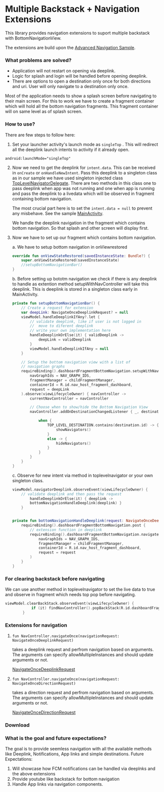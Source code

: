 # Multiple Backstack + Navigation Extensions
This library provides navigation extensions to suport multiple backstack with BottomNavigationView. 

The extensions are build upon the [Advanced Navigation Sample](https://github.com/android/architecture-components-samples/blob/master/NavigationAdvancedSample/app/src/main/java/com/example/android/navigationadvancedsample/NavigationExtensions.kt).

### What problems are solved?
* Application will not restart on opening via deeplink.
* Logic for splash and login will be handled before opening deeplink.
* There are options to open a destination only once for both directions and uri. User will only navigate to a destination only once.


Most of the application needs to show a splash screen before navigating to their main screen. For this to work we have to create a fragment container which will hold all the bottom navigation fragments. This fragment container will on same level as of splash screen.


### How to use?
There are few steps to follow here:

1. Set your launcher activity's launch mode as `singleTop` . This will redirect all the deeplink launch intents to activity if it already open.
```
android:launchMode="singleTop"
```

2. Now we need to get the deeplink for `intent.data`. This can be received in `onCreate` or `onHandleNewIntent`. Pass this deeplink to a singleton class as in our sample we have used singleton injected class [TopLevelNavigatorDelegate](https://github.com/beetlestance/android-extensions/blob/main/sample/src/main/java/com/beetlestance/androidextensions/sample/TopLevelNavigatorViewModelDelegate.kt). There are two methods in this class one to pass deeplink when app was not running and one when app is running and pass the deeplink to a livedata which will be observed in fragment containing bottom navigation. 

    The most crucial part here is to set the `intent.data = null` to prevent any misbehave.
    See the sample [MainActivity](https://github.com/beetlestance/android-extensions/blob/main/sample/src/main/java/com/beetlestance/androidextensions/sample/MainActivity.kt).


    We handle the deeplink navigation in the fragment which contains bottom navigation. So that splash and other screen will display first. 

3. Now we have to set up our fragment which contains bottom navigation.

    a. We have to setup bottom navigation in onViewrestored
    ```Kotlin
    override fun onViewStateRestored(savedInstanceState: Bundle?) {
        super.onViewStateRestored(savedInstanceState)
        //setupBottomNavigationBar()
    }
    ``` 

    b. Before setting up bototm navigation we check if there is any deeplink to handle as extention method setupWithNavController will take this deeplink. This is deeplink is stored in a singleton class early in MainActivity.

    ```Kotlin
    private fun setupBottomNavigationBar() {
        // Create a request for extension
        var deepLink: NavigateOnceDeeplinkRequest? = null
        viewModel.handleDeeplinkIfAny?.let {
            // validate deeplink, like if user is not logged in 
            //  move to diferent deeplink
            // write your own implementation here
            handleDeeplinkOrElse(it) { validDeeplink ->
                deepLink = validDeeplink
            }
            viewModel.handleDeeplinkIfAny = null
        }

        // Setup the bottom navigation view with a list of
        // navigation graphs
        requireBinding().dashboardFragmentBottomNavigation.setupWithNavController(
            navGraphIds = NAV_GRAPH_IDS,
            fragmentManager = childFragmentManager,
            containerId = R.id.nav_host_fragment_dashboard,
            request = deepLink
        ).observe(viewLifecycleOwner) { navController ->
            currentNavController = navController

            // Choose when to show/hide the Bottom Navigation View
            navController.addOnDestinationChangedListener { _, destination, _ ->

                when {
                    TOP_LEVEL_DESTINATION.contains(destination.id) -> {
                        showNavigators()
                    }
                    else -> {
                        hideNavigators()
                    }
                }
            }
        }
    }

    ```


    c. Observe for new intent via method in toplevelnavigator or your own singleton class.
    ```Kotlin
    viewModel.navigatorDeeplink.observeEvent(viewLifecycleOwner) {
        // validate deeplink and then pass the request
            handleDeeplinkOrElse(it) { deeplink -> 
            bottomNavigationHandleDeeplink(deeplink) }
        }


    private fun bottomNavigationHandleDeeplink(request: NavigateOnceDeeplinkRequest) {
        requireBinding().dashboardFragmentBottomNavigation.post {
            // extension function in deeplink
            requireBinding().dashboardFragmentBottomNavigation.navigateDeeplink(
                navGraphIds = NAV_GRAPH_IDS,
                fragmentManager = childFragmentManager,
                containerId = R.id.nav_host_fragment_dashboard,
                request = request
            )
        }
    }
    ```

### For clearing backstack before navigating
We can use another method in toplevelnavigator to set the live data to true and observe in fragment which needs top pop before navigating.
```Kotlin
viewModel.clearBackStack.observeEvent(viewLifecycleOwner) {
            if (it) findNavController().popBackStack(R.id.dashboardFragment, false)
        }
```

### Extensions for navigation
1. ``` fun NavController.navigateOnce(navigationRequest: NavigateOnceDeeplinkRequest) ```

    takes a deeplink request and perfrom navigation based on    arguments. The arguments can specify allowMultipleInstances and should update arguments or not.
    
    [NavigateOnceDeeplinkRequest](https://github.com/beetlestance/android-extensions/blob/main/navigation/src/main/java/com/beetlestance/androidextensions/navigation/NavigateOnceDeeplinkRequest.kt)

2. ```fun NavController.navigateOnce(navigationRequest: NavigateOnceDirectionRequest) ```

    takes a direction request and perfrom navigation based on    arguments. The arguments can specify allowMultipleInstances and should update arguments or not.
    
    [NavigateOnceDirectionRequest](https://github.com/beetlestance/android-extensions/blob/main/navigation/src/main/java/com/beetlestance/androidextensions/navigation/NavigateOnceDirectionRequest.kt) 

### Download


### What is the goal and future expectations?
The goal is to provide seemless navigation with all the available methods like Deeplink, Notifications, App links and simple destinations. 
Future Expectations:
1. Will showcase how FCM notifications can be handled via deeplnks and the above extensions
2. Provide youtube like backstack for bottom navigation
3. Handle App links via navigation components.

